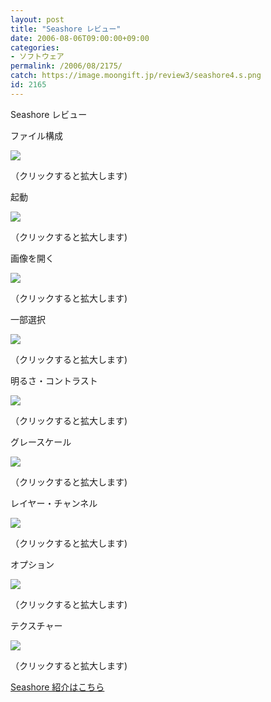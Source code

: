 ```yaml
---
layout: post
title: "Seashore レビュー"
date: 2006-08-06T09:00:00+09:00
categories:
- ソフトウェア
permalink: /2006/08/2175/
catch: https://image.moongift.jp/review3/seashore4.s.png
id: 2165
---
```

Seashore レビュー  
<!--more-->

ファイル構成

  

[![](https://image.moongift.jp/review3/seashore6.s.png)](https://image.moongift.jp/review3/seashore6.png)  
  
（クリックすると拡大します)

  

起動

  

[![](https://image.moongift.jp/review3/seashore1.s.png)](https://image.moongift.jp/review3/seashore1.png)  
  
（クリックすると拡大します)

  

画像を開く

  

[![](https://image.moongift.jp/review3/seashore2.s.png)](https://image.moongift.jp/review3/seashore2.png)  
  
（クリックすると拡大します)

  

一部選択

  

[![](https://image.moongift.jp/review3/seashore3.s.png)](https://image.moongift.jp/review3/seashore3.png)  
  
（クリックすると拡大します)

  

明るさ・コントラスト

  

[![](https://image.moongift.jp/review3/seashore4.s.png)](https://image.moongift.jp/review3/seashore4.png)  
  
（クリックすると拡大します)

  

グレースケール

  

[![](https://image.moongift.jp/review3/seashore5.s.png)](https://image.moongift.jp/review3/seashore5.png)  
  
（クリックすると拡大します)

  

レイヤー・チャンネル

  

[![](https://image.moongift.jp/review3/seashore7.s.png)](https://image.moongift.jp/review3/seashore7.png)  
  
（クリックすると拡大します)

  

オプション

  

[![](https://image.moongift.jp/review3/seashore8.s.png)](https://image.moongift.jp/review3/seashore8.png)  
  
（クリックすると拡大します)

  

テクスチャー

  

[![](https://image.moongift.jp/review3/seashore9.s.png)](https://image.moongift.jp/review3/seashore9.png)  
  
（クリックすると拡大します)

  

[Seashore 紹介はこちら](http://oss.moongift.jp/intro/i-2166.html)


